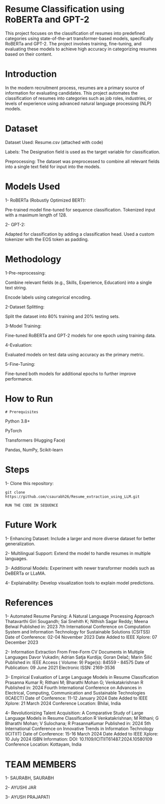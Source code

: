 # Resume Classification using RoBERTa and GPT-2
This project focuses on the classification of resumes into predefined categories using state-of-the-art transformer-based models, specifically RoBERTa and GPT-2. The project involves training, fine-tuning, and evaluating these models to achieve high accuracy in categorizing resumes based on their content.

# Introduction
In the modern recruitment process, resumes are a primary source of information for evaluating candidates. This project automates the classification of resumes into categories such as job roles, industries, or levels of experience using advanced natural language processing (NLP) models.
# Dataset

Dataset Used: Resume.csv (attached with code)

Labels: The Designation field is used as the target variable for classification.

Preprocessing: The dataset was preprocessed to combine all relevant fields into a single text field for input into the models.
# Models Used

1- RoBERTa (Robustly Optimized BERT):

Pre-trained model fine-tuned for sequence classification.
Tokenized input with a maximum length of 128.

2- GPT-2:

Adapted for classification by adding a classification head.
Used a custom tokenizer with the EOS token as padding.

# Methodology

1-Pre-reprocessing:

Combine relevant fields (e.g., Skills, Experience, Education) into a single text string.

Encode labels using categorical encoding.

2-Dataset Splitting:

Split the dataset into 80% training and 20% testing sets.

3-Model Training:

Fine-tuned RoBERTa and GPT-2 models for one epoch using training data.

4-Evaluation:

Evaluated models on test data using accuracy as the primary metric.

5-Fine-Tuning:

Fine-tuned both models for additional epochs to further improve performance.

# How to Run

    # Prerequisites

Python 3.8+

PyTorch

Transformers (Hugging Face)

Pandas, NumPy, Scikit-learn

# Steps

1- Clone this repository:

    git clone https://github.com/csaurabh26/Resume_extraction_using_LLM.git
    
    RUN THE CODE IN SEQUENCE 


# Future Work

1- Enhancing Dataset: Include a larger and more diverse dataset for better generalization.

2- Multilingual Support: Extend the model to handle resumes in multiple languages.

3- Additional Models: Experiment with newer transformer models such as DeBERTa or LLaMA.

4- Explainability: Develop visualization tools to explain model predictions.

# References
1-	Automated Resume Parsing: A Natural Language Processing Approach
Thatavarthi Giri Sougandh; Sai Snehith K; Nithish Sagar Reddy; Meena Belwal
Published in: 2023 7th International Conference on Computation System and Information Technology for Sustainable Solutions (CSITSS)
Date of Conference: 02-04 November 2023
Date Added to IEEE Xplore: 07 December 2023

2-	Information Extraction From Free-Form CV Documents in Multiple Languages
Davor Vukadin; Adrian Satja Kurdija; Goran Delač; Marin Šilić
Published in: IEEE Access ( Volume: 9)
Page(s): 84559 - 84575
Date of Publication: 09 June 2021 
Electronic ISSN: 2169-3536

3-	Empirical Evaluation of Large Language Models in Resume Classification
Prasanna Kumar R; Rithani M; Bharathi Mohan G; Venkatakrishnan R
Published in: 2024 Fourth International Conference on Advances in Electrical, Computing, Communication and Sustainable Technologies (ICAECT)
Date of Conference: 11-12 January 2024
Date Added to IEEE Xplore: 21 March 2024 
Conference Location: Bhilai, India

4-	Revolutionizing Talent Acquisition: A Comparative Study of Large Language Models in Resume Classification
R Venkatakrishnan; M Rithani; G Bharathi Mohan; V Sulochana; R PrasannaKumar
Published in: 2024 5th International Conference on Innovative Trends in Information Technology (ICITIIT)
Date of Conference: 15-16 March 2024
Date Added to IEEE Xplore: 10 July 2024
ISBN Information:
DOI: 10.1109/ICITIIT61487.2024.10580109
Conference Location: Kottayam, India

# TEAM MEMBERS
1- SAURABH, SAURABH

2- AYUSHI JAR

3- AYUSH PRAJAPATI
